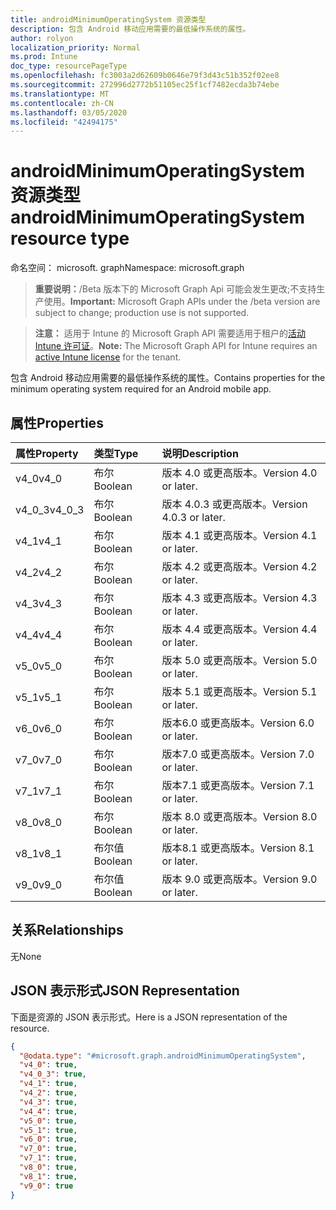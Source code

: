 ```yaml
---
title: androidMinimumOperatingSystem 资源类型
description: 包含 Android 移动应用需要的最低操作系统的属性。
author: rolyon
localization_priority: Normal
ms.prod: Intune
doc_type: resourcePageType
ms.openlocfilehash: fc3003a2d62609b0646e79f3d43c51b352f02ee8
ms.sourcegitcommit: 272996d2772b51105ec25f1cf7482ecda3b74ebe
ms.translationtype: MT
ms.contentlocale: zh-CN
ms.lasthandoff: 03/05/2020
ms.locfileid: "42494175"
---
```

# <a name="androidminimumoperatingsystem-resource-type"></a><span data-ttu-id="066a9-103">androidMinimumOperatingSystem 资源类型</span><span class="sxs-lookup"><span data-stu-id="066a9-103">androidMinimumOperatingSystem resource type</span></span>

<span data-ttu-id="066a9-104">命名空间： microsoft. graph</span><span class="sxs-lookup"><span data-stu-id="066a9-104">Namespace: microsoft.graph</span></span>

> <span data-ttu-id="066a9-105">**重要说明：**/Beta 版本下的 Microsoft Graph Api 可能会发生更改;不支持生产使用。</span><span class="sxs-lookup"><span data-stu-id="066a9-105">**Important:** Microsoft Graph APIs under the /beta version are subject to change; production use is not supported.</span></span>

> <span data-ttu-id="066a9-106">**注意：** 适用于 Intune 的 Microsoft Graph API 需要适用于租户的[活动 Intune 许可证](https://go.microsoft.com/fwlink/?linkid=839381)。</span><span class="sxs-lookup"><span data-stu-id="066a9-106">**Note:** The Microsoft Graph API for Intune requires an [active Intune license](https://go.microsoft.com/fwlink/?linkid=839381) for the tenant.</span></span>

<span data-ttu-id="066a9-107">包含 Android 移动应用需要的最低操作系统的属性。</span><span class="sxs-lookup"><span data-stu-id="066a9-107">Contains properties for the minimum operating system required for an Android mobile app.</span></span>

## <a name="properties"></a><span data-ttu-id="066a9-108">属性</span><span class="sxs-lookup"><span data-stu-id="066a9-108">Properties</span></span>
|<span data-ttu-id="066a9-109">属性</span><span class="sxs-lookup"><span data-stu-id="066a9-109">Property</span></span>|<span data-ttu-id="066a9-110">类型</span><span class="sxs-lookup"><span data-stu-id="066a9-110">Type</span></span>|<span data-ttu-id="066a9-111">说明</span><span class="sxs-lookup"><span data-stu-id="066a9-111">Description</span></span>|
|:---|:---|:---|
|<span data-ttu-id="066a9-112">v4_0</span><span class="sxs-lookup"><span data-stu-id="066a9-112">v4_0</span></span>|<span data-ttu-id="066a9-113">布尔</span><span class="sxs-lookup"><span data-stu-id="066a9-113">Boolean</span></span>|<span data-ttu-id="066a9-114">版本 4.0 或更高版本。</span><span class="sxs-lookup"><span data-stu-id="066a9-114">Version 4.0 or later.</span></span>|
|<span data-ttu-id="066a9-115">v4_0_3</span><span class="sxs-lookup"><span data-stu-id="066a9-115">v4_0_3</span></span>|<span data-ttu-id="066a9-116">布尔</span><span class="sxs-lookup"><span data-stu-id="066a9-116">Boolean</span></span>|<span data-ttu-id="066a9-117">版本 4.0.3 或更高版本。</span><span class="sxs-lookup"><span data-stu-id="066a9-117">Version 4.0.3 or later.</span></span>|
|<span data-ttu-id="066a9-118">v4_1</span><span class="sxs-lookup"><span data-stu-id="066a9-118">v4_1</span></span>|<span data-ttu-id="066a9-119">布尔</span><span class="sxs-lookup"><span data-stu-id="066a9-119">Boolean</span></span>|<span data-ttu-id="066a9-120">版本 4.1 或更高版本。</span><span class="sxs-lookup"><span data-stu-id="066a9-120">Version 4.1 or later.</span></span>|
|<span data-ttu-id="066a9-121">v4_2</span><span class="sxs-lookup"><span data-stu-id="066a9-121">v4_2</span></span>|<span data-ttu-id="066a9-122">布尔</span><span class="sxs-lookup"><span data-stu-id="066a9-122">Boolean</span></span>|<span data-ttu-id="066a9-123">版本 4.2 或更高版本。</span><span class="sxs-lookup"><span data-stu-id="066a9-123">Version 4.2 or later.</span></span>|
|<span data-ttu-id="066a9-124">v4_3</span><span class="sxs-lookup"><span data-stu-id="066a9-124">v4_3</span></span>|<span data-ttu-id="066a9-125">布尔</span><span class="sxs-lookup"><span data-stu-id="066a9-125">Boolean</span></span>|<span data-ttu-id="066a9-126">版本 4.3 或更高版本。</span><span class="sxs-lookup"><span data-stu-id="066a9-126">Version 4.3 or later.</span></span>|
|<span data-ttu-id="066a9-127">v4_4</span><span class="sxs-lookup"><span data-stu-id="066a9-127">v4_4</span></span>|<span data-ttu-id="066a9-128">布尔</span><span class="sxs-lookup"><span data-stu-id="066a9-128">Boolean</span></span>|<span data-ttu-id="066a9-129">版本 4.4 或更高版本。</span><span class="sxs-lookup"><span data-stu-id="066a9-129">Version 4.4 or later.</span></span>|
|<span data-ttu-id="066a9-130">v5_0</span><span class="sxs-lookup"><span data-stu-id="066a9-130">v5_0</span></span>|<span data-ttu-id="066a9-131">布尔</span><span class="sxs-lookup"><span data-stu-id="066a9-131">Boolean</span></span>|<span data-ttu-id="066a9-132">版本 5.0 或更高版本。</span><span class="sxs-lookup"><span data-stu-id="066a9-132">Version 5.0 or later.</span></span>|
|<span data-ttu-id="066a9-133">v5_1</span><span class="sxs-lookup"><span data-stu-id="066a9-133">v5_1</span></span>|<span data-ttu-id="066a9-134">布尔</span><span class="sxs-lookup"><span data-stu-id="066a9-134">Boolean</span></span>|<span data-ttu-id="066a9-135">版本 5.1 或更高版本。</span><span class="sxs-lookup"><span data-stu-id="066a9-135">Version 5.1 or later.</span></span>|
|<span data-ttu-id="066a9-136">v6_0</span><span class="sxs-lookup"><span data-stu-id="066a9-136">v6_0</span></span>|<span data-ttu-id="066a9-137">布尔</span><span class="sxs-lookup"><span data-stu-id="066a9-137">Boolean</span></span>|<span data-ttu-id="066a9-138">版本6.0 或更高版本。</span><span class="sxs-lookup"><span data-stu-id="066a9-138">Version 6.0 or later.</span></span>|
|<span data-ttu-id="066a9-139">v7_0</span><span class="sxs-lookup"><span data-stu-id="066a9-139">v7_0</span></span>|<span data-ttu-id="066a9-140">布尔</span><span class="sxs-lookup"><span data-stu-id="066a9-140">Boolean</span></span>|<span data-ttu-id="066a9-141">版本7.0 或更高版本。</span><span class="sxs-lookup"><span data-stu-id="066a9-141">Version 7.0 or later.</span></span>|
|<span data-ttu-id="066a9-142">v7_1</span><span class="sxs-lookup"><span data-stu-id="066a9-142">v7_1</span></span>|<span data-ttu-id="066a9-143">布尔</span><span class="sxs-lookup"><span data-stu-id="066a9-143">Boolean</span></span>|<span data-ttu-id="066a9-144">版本7.1 或更高版本。</span><span class="sxs-lookup"><span data-stu-id="066a9-144">Version 7.1 or later.</span></span>|
|<span data-ttu-id="066a9-145">v8_0</span><span class="sxs-lookup"><span data-stu-id="066a9-145">v8_0</span></span>|<span data-ttu-id="066a9-146">布尔</span><span class="sxs-lookup"><span data-stu-id="066a9-146">Boolean</span></span>|<span data-ttu-id="066a9-147">版本 8.0 或更高版本。</span><span class="sxs-lookup"><span data-stu-id="066a9-147">Version 8.0 or later.</span></span>|
|<span data-ttu-id="066a9-148">v8_1</span><span class="sxs-lookup"><span data-stu-id="066a9-148">v8_1</span></span>|<span data-ttu-id="066a9-149">布尔值</span><span class="sxs-lookup"><span data-stu-id="066a9-149">Boolean</span></span>|<span data-ttu-id="066a9-150">版本8.1 或更高版本。</span><span class="sxs-lookup"><span data-stu-id="066a9-150">Version 8.1 or later.</span></span>|
|<span data-ttu-id="066a9-151">v9_0</span><span class="sxs-lookup"><span data-stu-id="066a9-151">v9_0</span></span>|<span data-ttu-id="066a9-152">布尔值</span><span class="sxs-lookup"><span data-stu-id="066a9-152">Boolean</span></span>|<span data-ttu-id="066a9-153">版本 9.0 或更高版本。</span><span class="sxs-lookup"><span data-stu-id="066a9-153">Version 9.0 or later.</span></span>|

## <a name="relationships"></a><span data-ttu-id="066a9-154">关系</span><span class="sxs-lookup"><span data-stu-id="066a9-154">Relationships</span></span>
<span data-ttu-id="066a9-155">无</span><span class="sxs-lookup"><span data-stu-id="066a9-155">None</span></span>

## <a name="json-representation"></a><span data-ttu-id="066a9-156">JSON 表示形式</span><span class="sxs-lookup"><span data-stu-id="066a9-156">JSON Representation</span></span>
<span data-ttu-id="066a9-157">下面是资源的 JSON 表示形式。</span><span class="sxs-lookup"><span data-stu-id="066a9-157">Here is a JSON representation of the resource.</span></span>
<!-- {
  "blockType": "resource",
  "@odata.type": "microsoft.graph.androidMinimumOperatingSystem"
}
-->
``` json
{
  "@odata.type": "#microsoft.graph.androidMinimumOperatingSystem",
  "v4_0": true,
  "v4_0_3": true,
  "v4_1": true,
  "v4_2": true,
  "v4_3": true,
  "v4_4": true,
  "v5_0": true,
  "v5_1": true,
  "v6_0": true,
  "v7_0": true,
  "v7_1": true,
  "v8_0": true,
  "v8_1": true,
  "v9_0": true
}
```



